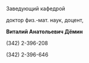 Заведующий кафедрой
 
  

 доктор физ.-мат. наук, доцент,
   


**Виталий Анатольевич Дёмин**

 (342) 2-396-208
   

 (342) 2-396-646
   


  